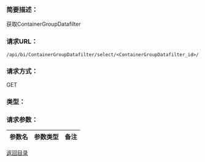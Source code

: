 ### **简要描述：**

获取ContainerGroupDatafilter

### **请求URL：**

`/api/bi/ContainerGroupDatafilter/select/<ContainerGroupDatafilter_id>/`

### **请求方式：**

GET

### **类型：**

### **请求参数：**

|参数名|参数类型|备注|
|:--|:--|:--|

[返回目录](../base.md)